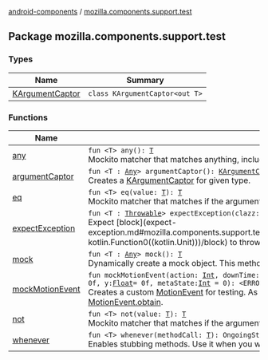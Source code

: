 [android-components](../index.md) / [mozilla.components.support.test](./index.md)

## Package mozilla.components.support.test

### Types

| Name | Summary |
|---|---|
| [KArgumentCaptor](-k-argument-captor/index.md) | `class KArgumentCaptor<out T>` |

### Functions

| Name | Summary |
|---|---|
| [any](any.md) | `fun <T> any(): `[`T`](any.md#T)<br>Mockito matcher that matches anything, including nulls and varargs. |
| [argumentCaptor](argument-captor.md) | `fun <T : `[`Any`](https://kotlinlang.org/api/latest/jvm/stdlib/kotlin/-any/index.html)`> argumentCaptor(): `[`KArgumentCaptor`](-k-argument-captor/index.md)`<`[`T`](argument-captor.md#T)`>`<br>Creates a [KArgumentCaptor](-k-argument-captor/index.md) for given type. |
| [eq](eq.md) | `fun <T> eq(value: `[`T`](eq.md#T)`): `[`T`](eq.md#T)<br>Mockito matcher that matches if the argument is the same as the provided value. |
| [expectException](expect-exception.md) | `fun <T : `[`Throwable`](https://kotlinlang.org/api/latest/jvm/stdlib/kotlin/-throwable/index.html)`> expectException(clazz: `[`KClass`](https://kotlinlang.org/api/latest/jvm/stdlib/kotlin.reflect/-k-class/index.html)`<`[`T`](expect-exception.md#T)`>, block: () -> `[`Unit`](https://kotlinlang.org/api/latest/jvm/stdlib/kotlin/-unit/index.html)`): `[`Unit`](https://kotlinlang.org/api/latest/jvm/stdlib/kotlin/-unit/index.html)<br>Expect [block](expect-exception.md#mozilla.components.support.test$expectException(kotlin.reflect.KClass((mozilla.components.support.test.expectException.T)), kotlin.Function0((kotlin.Unit)))/block) to throw an exception. Otherwise fail the test (junit). |
| [mock](mock.md) | `fun <T : `[`Any`](https://kotlinlang.org/api/latest/jvm/stdlib/kotlin/-any/index.html)`> mock(): `[`T`](mock.md#T)<br>Dynamically create a mock object. This method is helpful when creating mocks of classes using generics. |
| [mockMotionEvent](mock-motion-event.md) | `fun mockMotionEvent(action: `[`Int`](https://kotlinlang.org/api/latest/jvm/stdlib/kotlin/-int/index.html)`, downTime: `[`Long`](https://kotlinlang.org/api/latest/jvm/stdlib/kotlin/-long/index.html)` = System.currentTimeMillis(), eventTime: `[`Long`](https://kotlinlang.org/api/latest/jvm/stdlib/kotlin/-long/index.html)` = System.currentTimeMillis(), x: `[`Float`](https://kotlinlang.org/api/latest/jvm/stdlib/kotlin/-float/index.html)` = 0f, y: `[`Float`](https://kotlinlang.org/api/latest/jvm/stdlib/kotlin/-float/index.html)` = 0f, metaState: `[`Int`](https://kotlinlang.org/api/latest/jvm/stdlib/kotlin/-int/index.html)` = 0): <ERROR CLASS>`<br>Creates a custom [MotionEvent](#) for testing. As of SDK 28 [MotionEvent](#)s can't be mocked anymore and need to be created through [MotionEvent.obtain](#). |
| [not](not.md) | `fun <T> not(value: `[`T`](not.md#T)`): `[`T`](not.md#T)<br>Mockito matcher that matches if the argument is not the same as the provided value. |
| [whenever](whenever.md) | `fun <T> whenever(methodCall: `[`T`](whenever.md#T)`): OngoingStubbing<`[`T`](whenever.md#T)`>`<br>Enables stubbing methods. Use it when you want the mock to return particular value when particular method is called. |
